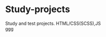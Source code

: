 # Study-projects
Study and test projects. HTML/CSS(SCSS),JS<br>
<a href="https://victoria29.github.io/MobileFirst/">ggg</a>
